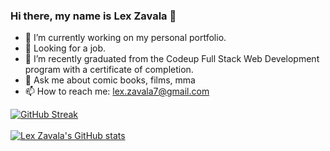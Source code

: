 ### Hi there, my name is Lex Zavala 👋

- 🔭 I’m currently working on my personal portfolio.
- 💼 Looking for a job.
- 🌱 I’m recently graduated from the Codeup Full Stack Web Development program with a certificate of completion.
- 💬 Ask me about comic books, films, mma
- 📫 How to reach me: lex.zavala7@gmail.com

[![GitHub Streak](http://github-readme-streak-stats.herokuapp.com?user=LexZavala&theme=dark-smoky&hide_border=true&sideNums=00DDBD&fire=DD1A3D&currStreakNum=00DDBD&currStreakLabel=DD7F2E&dates=666666)](https://git.io/streak-stats)
<br>
<br>
[![Lex Zavala's GitHub stats](https://github-readme-stats.vercel.app/api?username=LexZavala&show_icons=true&theme=dark&bg_color=#0b0c10)](https://github.com/LexZavala/github-readme-stats)

<!--
**LexZavala/LexZavala** is a ✨ _special_ ✨ repository because its `README.md` (this file) appears on your GitHub profile.

Here are some ideas to get you started:

- 🔭 I’m currently working on ...
- 🌱 I’m currently learning ...
- 👯 I’m looking to collaborate on ...
- 🤔 I’m looking for help with ...
- 💬 Ask me about ...
- 📫 How to reach me: ...
- 😄 Pronouns: ...
- ⚡ Fun fact: ...
-->
